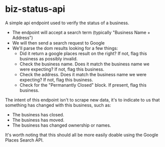 # biz-status-api

A simple api endpoint used to verify the status of a business.

- The endpoint will accept a search term (typically "Business Name + Address")
- We will then send a search request to Google
- We'll parse the dom results looking for a few things:
  - Did it return a google places result on the right? If not, flag this business as possibly invalid.
  - Check the business name. Does it match the business name we were expecting? If not, flag this business.
  - Check the address. Does it match the business name we were expecting? If not, flag this business.
  - Check for the "Permanantly Closed" block. If present, flag this business.
  
The intent of this endpoint isn't to scrape new data, it's to indicate to us that something has changed with this business, such as:

- The business has closed.
- The business has moved.
- The business has changed ownership or names.

It's worth noting that this should all be more easily doable using the Google Places Search API. 
